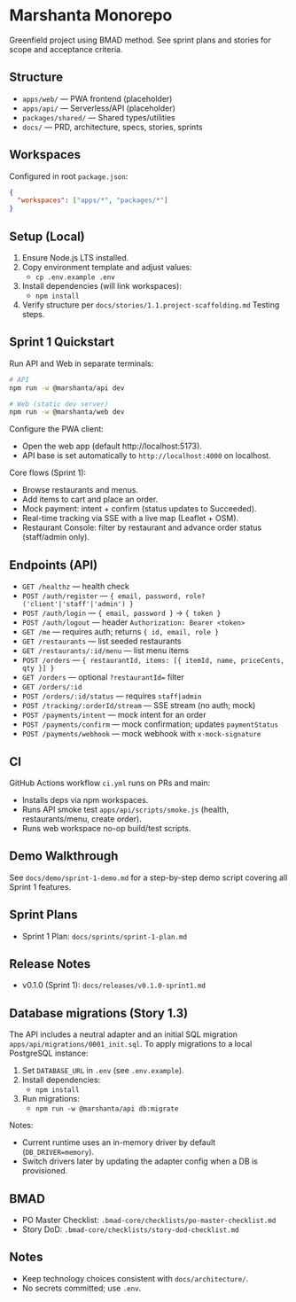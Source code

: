 # Marshanta Monorepo

Greenfield project using BMAD method. See sprint plans and stories for scope and acceptance criteria.

## Structure

- `apps/web/` — PWA frontend (placeholder)
- `apps/api/` — Serverless/API (placeholder)
- `packages/shared/` — Shared types/utilities
- `docs/` — PRD, architecture, specs, stories, sprints

## Workspaces

Configured in root `package.json`:

```json
{
  "workspaces": ["apps/*", "packages/*"]
}
```

## Setup (Local)

1. Ensure Node.js LTS installed.
2. Copy environment template and adjust values:
   - `cp .env.example .env`
3. Install dependencies (will link workspaces):
   - `npm install`
4. Verify structure per `docs/stories/1.1.project-scaffolding.md` Testing steps.

## Sprint 1 Quickstart

Run API and Web in separate terminals:

```bash
# API
npm run -w @marshanta/api dev

# Web (static dev server)
npm run -w @marshanta/web dev
```

Configure the PWA client:
- Open the web app (default http://localhost:5173).
- API base is set automatically to `http://localhost:4000` on localhost.

Core flows (Sprint 1):
- Browse restaurants and menus.
- Add items to cart and place an order.
- Mock payment: intent + confirm (status updates to Succeeded).
- Real-time tracking via SSE with a live map (Leaflet + OSM).
- Restaurant Console: filter by restaurant and advance order status (staff/admin only).

## Endpoints (API)

- `GET /healthz` — health check
- `POST /auth/register` — `{ email, password, role?('client'|'staff'|'admin') }`
- `POST /auth/login` — `{ email, password }` → `{ token }`
- `POST /auth/logout` — header `Authorization: Bearer <token>`
- `GET /me` — requires auth; returns `{ id, email, role }`
- `GET /restaurants` — list seeded restaurants
- `GET /restaurants/:id/menu` — list menu items
- `POST /orders` — `{ restaurantId, items: [{ itemId, name, priceCents, qty }] }`
- `GET /orders` — optional `?restaurantId=` filter
- `GET /orders/:id`
- `POST /orders/:id/status` — requires `staff|admin`
- `POST /tracking/:orderId/stream` — SSE stream (no auth; mock)
- `POST /payments/intent` — mock intent for an order
- `POST /payments/confirm` — mock confirmation; updates `paymentStatus`
- `POST /payments/webhook` — mock webhook with `x-mock-signature`

## CI

GitHub Actions workflow `ci.yml` runs on PRs and main:
- Installs deps via npm workspaces.
- Runs API smoke test `apps/api/scripts/smoke.js` (health, restaurants/menu, create order).
- Runs web workspace no-op build/test scripts.

## Demo Walkthrough

See `docs/demo/sprint-1-demo.md` for a step-by-step demo script covering all Sprint 1 features.

## Sprint Plans

- Sprint 1 Plan: `docs/sprints/sprint-1-plan.md`

## Release Notes

- v0.1.0 (Sprint 1): `docs/releases/v0.1.0-sprint1.md`

## Database migrations (Story 1.3)

The API includes a neutral adapter and an initial SQL migration `apps/api/migrations/0001_init.sql`.
To apply migrations to a local PostgreSQL instance:

1. Set `DATABASE_URL` in `.env` (see `.env.example`).
2. Install dependencies:
   - `npm install`
3. Run migrations:
   - `npm run -w @marshanta/api db:migrate`

Notes:
- Current runtime uses an in-memory driver by default (`DB_DRIVER=memory`).
- Switch drivers later by updating the adapter config when a DB is provisioned.

## BMAD

- PO Master Checklist: `.bmad-core/checklists/po-master-checklist.md`
- Story DoD: `.bmad-core/checklists/story-dod-checklist.md`

## Notes

- Keep technology choices consistent with `docs/architecture/`.
- No secrets committed; use `.env`.
